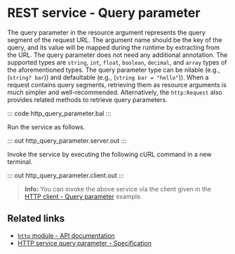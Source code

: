 # REST service - Query parameter

The query parameter in the resource argument represents the query segment of the request URL. The argument name should be the key of the query, and its value will be mapped during the runtime by extracting from the URL. The query parameter does not need any additional annotation. The supported types are `string`, `int`, `float`, `boolean`, `decimal`, and `array` types of the aforementioned types. The query parameter type can be nilable (e.g., (`string? bar`)) and defaultable (e.g., (`string bar = "hello"`)). When a request contains query segments, retrieving them as resource arguments is much simpler and well-recommended. Alternatively, the `http:Request` also provides related methods to retrieve query parameters.

::: code http_query_parameter.bal :::

Run the service as follows.

::: out http_query_parameter.server.out :::

Invoke the service by executing the following cURL command in a new terminal.

::: out http_query_parameter.client.out :::

>**Info:** You can invoke the above service via the client given in the [HTTP client - Query parameter](/learn/by-example/http-client-query-parameter/) example.

## Related links
- [`http` module - API documentation](https://lib.ballerina.io/ballerina/http/latest/)
- [HTTP service query parameter - Specification](/spec/http/#2343-query-parameter)

